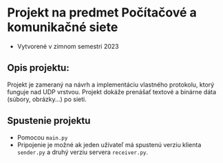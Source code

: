 # Projekt na predmet Počítačové a komunikačné siete

* Vytvorené v zimnom semestri 2023

## Opis projektu:
Projekt je zameraný na návrh a implementáciu vlastného protokolu, ktorý funguje nad UDP vrstvou.
Projekt dokáže prenášať textové a binárne dáta (súbory, obrázky...) po sieti.

## Spustenie projektu
* Pomocou `main.py`
* Pripojenie je možné ak jeden užívateľ má spustenú verziu klienta `sender.py` a druhý verziu servera `receiver.py`.
